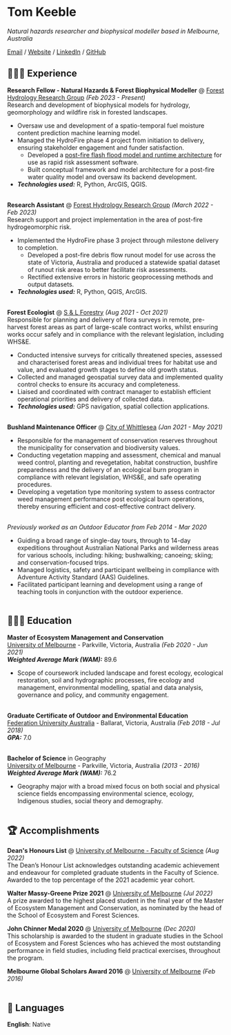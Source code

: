 # Tom Keeble

_Natural hazards researcher and biophysical modeller based in Melbourne, Australia_ <br>

[Email](mailto:tomkeeble0@gmail.com) / [Website](https://tom-keeble.github.io/CV/) / [LinkedIn](https://www.linkedin.com/in/tom-keeble-674005205/) / [GitHub](https://github.com/tom-keeble/)

## 👩🏼‍💻 Experience

**Research Fellow - Natural Hazards & Forest Biophysical Modeller** @ [Forest Hydrology Research Group](https://sefs-saf.unimelb.edu.au/research/themes/forests-and-water/) _(Feb 2023 - Present)_ <br>
Research and development of biophysical models for hydrology, geomorphology and wildfire risk in forested landscapes.
  - Oversaw use and development of a spatio-temporal fuel moisture content prediction machine learning model.
  - Managed the HydroFire phase 4 project from initiation to delivery, ensuring stakeholder engagement and funder satisfaction.
    - Developed a [post-fire flash flood model and runtime architecture](https://github.com/tom-keeble/HydroFire_FlashFlood) for use as rapid risk assessment software.
    - Built conceptual framework and model architecture for a post-fire water quality model and oversaw its backend development.
  - **_Technologies used:_** R, Python, ArcGIS, QGIS.
<br><br>

**Research Assistant** @ [Forest Hydrology Research Group](https://sefs-saf.unimelb.edu.au/research/themes/forests-and-water/) _(March 2022 - Feb 2023)_ <br>
Research support and project implementation in the area of post-fire hydrogeomorphic risk.
  - Implemented the HydroFire phase 3 project through milestone delivery to completion.
    - Developed a post-fire debris flow runout model for use across the state of Victoria, Australia and produced a statewide spatial dataset of runout risk areas to better facilitate risk assessments.
    - Rectified extensive errors in historic geoprocessing methods and output datasets.
  - **_Technologies used:_** R, Python, QGIS, ArcGIS.
<br><br>

**Forest Ecologist** @ [S & L Forestry](http://www.slforestry.com.au/) _(Aug 2021 - Oct 2021)_ <br>
Responsible for planning and delivery of flora surveys in remote, pre-harvest forest areas as part of large-scale contract works, whilst ensuring works occur safely and in compliance with the relevant legislation, including WHS&E.
- Conducted intensive surveys for critically threatened species, assessed and characterised forest areas and individual trees for habitat use and value, and evaluated growth stages to define old growth status.
- Collected and managed geospatial survey data and implemented quality control checks to ensure its accuracy and completeness.
- Liaised and coordinated with contract manager to establish efficient operational priorities and delivery of collected data.
- **_Technologies used:_** GPS navigation, spatial collection applications.
<br><br>

**Bushland Maintenance Officer** @ [City of Whittlesea](https://www.whittlesea.vic.gov.au/) _(Jan 2021 - May 2021)_ <br>
- Responsible for the management of conservation reserves throughout the municipality for conservation and biodiversity values.
- Conducting vegetation mapping and assessment, chemical and manual weed control, planting and revegetation, habitat construction, bushfire preparedness and the delivery of an ecological burn program in compliance with relevant legislation, WHS&E, and safe operating procedures.
- Developing a vegetation type monitoring system to assess contractor weed management performance post ecological burn operations, thereby ensuring efficient and cost-effective contract delivery.
<br><br>

_Previously worked as an Outdoor Educator from Feb 2014 - Mar 2020_ <br>
  - Guiding a broad range of single-day tours, through to 14-day expeditions throughout Australian National Parks and wilderness areas for various schools, including: hiking; bushwalking; canoeing; skiing; and conservation-focused trips.
- Managed logistics, safety and participant wellbeing in compliance with Adventure Activity Standard (AAS) Guidelines.
- Facilitated participant learning and development using a range of teaching tools in conjunction with the outdoor experience.
<br><br>

## 👩🏼‍🎓 Education

**Master of Ecosystem Management and Conservation** <br>
[University of Melbourne](https://study.unimelb.edu.au/find/courses/graduate/master-of-ecosystem-management-and-conservation/) - Parkville, Victoria, Australia _(Feb 2020 - Jun 2021)_ <br>
**_Weighted Average Mark (WAM):_** 89.6 <br>
- Scope of coursework included landscape and forest ecology, ecological restoration, soil and hydrographic processes, fire ecology and management, environmental modelling, spatial and data analysis, governance and policy, and community engagement. 
<br><br>

**Graduate Certificate of Outdoor and Environmental Education** <br>
[Federation University Australia](https://federation.edu.au/) - Ballarat, Victoria, Australia _(Feb 2018 - Jul 2018)_ <br>
**_GPA:_** 7.0
<br><br>

**Bachelor of Science** in Geography<br>
[University of Melbourne](https://study.unimelb.edu.au/find/courses/major/geography/) - Parkville, Victoria, Australia _(2013 - 2016)_ <br>
**_Weighted Average Mark (WAM):_** 76.2 <br>
- Geography major with a broad mixed focus on both social and physical science fields encompassing environmental science, ecology, Indigenous studies, social theory and demography. 
<br><br>

## 🏆 Accomplishments

**Dean's Honours List** @ [University of Melbourne - Faculty of Science](https://science.unimelb.edu.au/students/current-students-news-events/celebrating-our-best-students-with-deans-honours3) _(Aug 2022)_ <br>
The Dean’s Honour List acknowledges outstanding academic achievement and endeavour for completed graduate students in the Faculty of Science. Awarded to the top percentage of the 2021 academic year cohort.
<br>

**Walter Massy-Greene Prize 2021** @ [University of Melbourne](https://scholarships.unimelb.edu.au/awards/walter-massy-greene-prize) _(Jul 2022)_ <br>
A prize awarded to the highest placed student in the final year of the Master of Ecosystem Management and Conservation, as nominated by the head of the School of Ecosystem and Forest Sciences.
<br>

**John Chinner Medal 2020** @ [University of Melbourne](https://scholarships.unimelb.edu.au/awards/john-chinner-medal) _(Dec 2020)_<br>
This scholarship is awarded to the student in graduate studies in the School of Ecosystem and Forest Sciences who has achieved the most outstanding performance in field studies, including field practical exercises, throughout the program.
<br>

**Melbourne Global Scholars Award 2016** @ [University of Melbourne](https://scholarships.unimelb.edu.au/awards/mobility-awards) _(Feb 2016)_
<br><br>

## 💬 Languages

**English**: Native <br>
<br><br>
